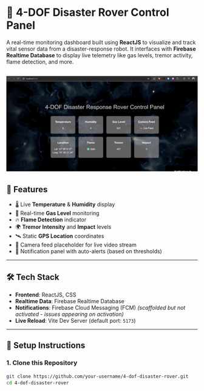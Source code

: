 # 🚨 4-DOF Disaster Rover Control Panel

A real-time monitoring dashboard built using **ReactJS** to visualize and track vital sensor data from a disaster-response robot. It interfaces with **Firebase Realtime Database** to display live telemetry like gas levels, tremor activity, flame detection, and more.

## ![alt text](src/assets/dashboard-preview.png)

## 🌟 Features

- 🌡️ Live **Temperature** & **Humidity** display
- 💨 Real-time **Gas Level** monitoring
- 🔥 **Flame Detection** indicator
- 🌍 **Tremor Intensity** and **Impact** levels
- 🛰️ Static **GPS Location** coordinates
- 🎥 Camera feed placeholder for live video stream
- 🔔 Notification panel with auto-alerts (based on thresholds)

---

## 🛠️ Tech Stack

- **Frontend**: ReactJS, CSS
- **Realtime Data**: Firebase Realtime Database
- **Notifications**: Firebase Cloud Messaging (FCM) _(scaffolded but not activated - issues appearing on activation)_
- **Live Reload**: Vite Dev Server (default port: `5173`)

---

## 🔧 Setup Instructions

### 1. Clone this Repository

```bash
git clone https://github.com/your-username/4-dof-disaster-rover.git
cd 4-dof-disaster-rover
```

